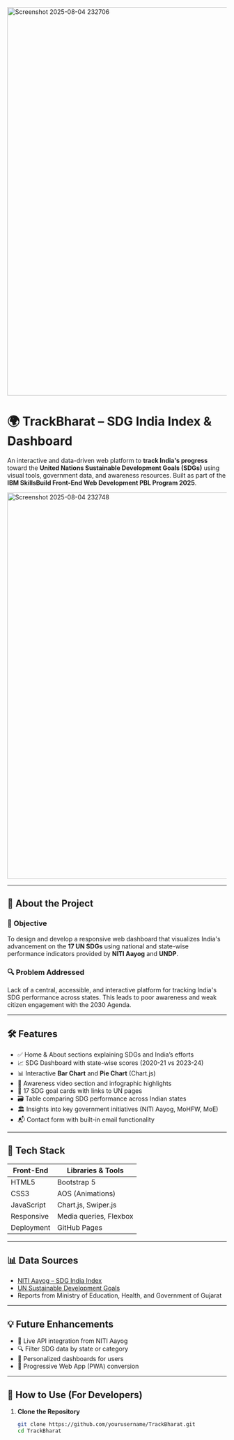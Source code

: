 <img width="1919" height="890" alt="Screenshot 2025-08-04 232706" src="https://github.com/user-attachments/assets/0dda1c7d-8580-42a9-b014-49fef5f2aae4" />


# 🌍 TrackBharat – SDG India Index & Dashboard

An interactive and data-driven web platform to **track India's progress** toward the **United Nations Sustainable Development Goals (SDGs)** using visual tools, government data, and awareness resources. Built as part of the **IBM SkillsBuild Front-End Web Development PBL Program 2025**.


<img width="1919" height="885" alt="Screenshot 2025-08-04 232748" src="https://github.com/user-attachments/assets/3ddb4391-4251-4f1e-92d3-17025047478c" />


---

## 🧠 About the Project

### 🎯 Objective

To design and develop a responsive web dashboard that visualizes India's advancement on the **17 UN SDGs** using national and state-wise performance indicators provided by **NITI Aayog** and **UNDP**.

### 🔍 Problem Addressed

Lack of a central, accessible, and interactive platform for tracking India's SDG performance across states. This leads to poor awareness and weak citizen engagement with the 2030 Agenda.

---

## 🛠️ Features

- ✅ Home & About sections explaining SDGs and India’s efforts
- 📈 SDG Dashboard with state-wise scores (2020-21 vs 2023-24)
- 📊 Interactive **Bar Chart** and **Pie Chart** (Chart.js)
- 🎥 Awareness video section and infographic highlights
- 🧩 17 SDG goal cards with links to UN pages
- 🗃️ Table comparing SDG performance across Indian states
- 🏛️ Insights into key government initiatives (NITI Aayog, MoHFW, MoE)
- 📬 Contact form with built-in email functionality

---

## 🧪 Tech Stack

| Front-End | Libraries & Tools         |
|-----------|---------------------------|
| HTML5     | Bootstrap 5               |
| CSS3      | AOS (Animations)          |
| JavaScript | Chart.js, Swiper.js      |
| Responsive | Media queries, Flexbox   |
| Deployment | GitHub Pages             |

---

## 📊 Data Sources

- [NITI Aayog – SDG India Index](https://sdgindiaindex.niti.gov.in/)
- [UN Sustainable Development Goals](https://sdgs.un.org/goals)
- Reports from Ministry of Education, Health, and Government of Gujarat

---

## 💡 Future Enhancements

- 🔄 Live API integration from NITI Aayog
- 🔍 Filter SDG data by state or category
- 👤 Personalized dashboards for users
- 📱 Progressive Web App (PWA) conversion

---

## 📂 How to Use (For Developers)

1. **Clone the Repository**
   ```bash
   git clone https://github.com/yourusername/TrackBharat.git
   cd TrackBharat
